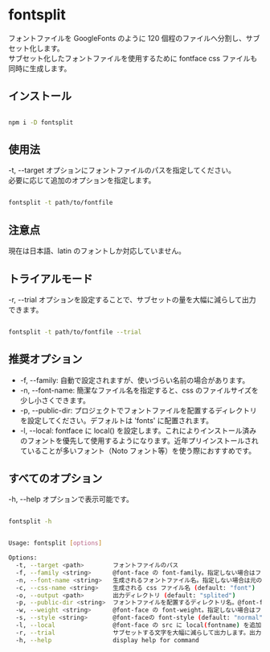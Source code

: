 # fontsplit

フォントファイルを GoogleFonts のように 120 個程のファイルへ分割し、サブセット化します。<br />
サブセット化したフォントファイルを使用するために fontface css ファイルも同時に生成します。

## インストール

```bash

npm i -D fontsplit

```

## 使用法

-t, --target オプションにフォントファイルのパスを指定してください。<br />
必要に応じて追加のオプションを指定します。<br />

```bash

fontsplit -t path/to/fontfile

```

## 注意点

現在は日本語、latin のフォントしか対応していません。

## トライアルモード

-r, --trial オプションを設定することで、サブセットの量を大幅に減らして出力できます。<br />

```bash

fontsplit -t path/to/fontfile --trial

```

## 推奨オプション

- -f, --family: 自動で設定されますが、使いづらい名前の場合があります。<br />
- -n, --font-name: 簡潔なファイル名を指定すると、css のファイルサイズを少し小さくできます。<br />
- -p, --public-dir: プロジェクトでフォントファイルを配置するディレクトリを設定してください。デフォルトは 'fonts' に配置されます。<br />
- -l, --local: fontface に local() を設定します。これによりインストール済みのフォントを優先して使用するようになります。近年プリインストールされていることが多いフォント（Noto フォント等）を使う際におすすめです。

## すべてのオプション

-h, --help オプションで表示可能です。

```bash

fontsplit -h

```

```bash

Usage: fontsplit [options]

Options:
  -t, --target <path>        フォントファイルのパス
  -f, --family <string>      @font-face の font-family。指定しない場合はフォントファイルから取得します
  -n, --font-name <string>   生成されるフォントファイル名。指定しない場合は元のファイル名を使用します
  -c, --css-name <string>    生成される css ファイル名 (default: "font")
  -o, --output <path>        出力ディレクトリ (default: "splited")
  -p, --public-dir <string>  フォントファイルを配置するディレクトリ名。@font-face の url(/path/fontfile) の path に該当します (default: "fonts")
  -w, --weight <string>      @font-face の font-weight。指定しない場合はフォントファイルから取得します
  -s, --style <string>       @font-faceの font-style (default: "normal")
  -l, --local                @font-face の src に local(fontname) を追加します。fontname はフォントファイルから取得します
  -r, --trial                サブセットする文字を大幅に減らして出力します。出力内容をチェックしたいときに便利です
  -h, --help                 display help for command

```
